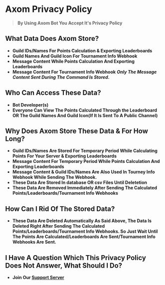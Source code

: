 # Axom Privacy Policy

> **By Using Axom Bot You Accept It's Privacy Policy**

## What Data Does Axom Store?

- **Guild IDs/Names For Points Calculation & Exporting Leaderboards**
- **Guild Names And Guild Icon For Tournament Info Webhook**
- **Message Content While Points Calculation And Exporting Leaderboards**
- **Message Content For Tournament Info Webhook**
**_Only The Message Content Sent During The Command Is Stored._**

## Who Can Access These Data?

- **Bot Developer(s)**
- **Everyone Can View The Points Calculated Through the Leaderboard OR The Guild Names And Guild Icon(If It Is Sent To A Public Channel)**

## Why Does Axom Store These Data & For How Long?

- **Guild IDs/Names Are Stored For Temporary Period While Calculating Points For Your Server & Exporting Leaderboards**
- **Message Content For Temporary Period While Points Calculation And Exporting Leaderboards**
- **Message Content & Guild IDs/Names Are Also Used In Tourney Info Webhook While Sending The Webhook.**
- **These Data Are Stored In database OR csv Files Until Deletetion**
- **These Data Are Removed Immediately After Sending The Calculated Points/Leaderboards/Tournament Info Webhooks**

## How Can I Rid Of The Stored Data?

- **These Data Are Deleted Automatically As Said Above, The Data Is Deleted Right After Sending The Calculated Points/Leaderboards/Tournament Info Webhooks. So Just Wait Until The Points Are Calculated/Leaderboards Are Sent/Tournament Info Webhooks Are Sent.**

## I Have A Question Which This Privacy Policy Does Not Answer, What Should I Do?

- **Join Our [Support Server](https://discord.gg/uW7WXxBtBW)**
